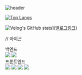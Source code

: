 
<!--
**yj08-80/yj08-80** is a ✨ _special_ ✨ repository because its `README.md` (this file) appears on your GitHub profile.

Here are some ideas to get you started:


-->
![header](https://capsule-render.vercel.app/api?type=waving&color=auto&height=300&section=header&text=YUJIN's%20GITHUB&fontSize=90)

[![Top Langs](https://github-readme-stats.vercel.app/api/top-langs/?username=yj08-80)](https://github.com/yj08-80/github-readme-stats)

![Velog's GitHub stats](https://velog-readme-stats.vercel.app/api?name=yj08-80)]([벨로그링크](https://velog.io/@yj08_80/posts))


// 아이콘

<div>백엔드</div>
<img src="https://img.shields.io/badge/java-%23007396.svg?&style=for-the-badge&logo=java&logoColor=white" />
<img src="https://img.shields.io/badge/Spring-%23F94877.svg?&style=for-the-badge&logo=foursquare&logoColor=white" />
<div>프론트엔드</div>
<img src="https://img.shields.io/badge/html5-%23E34F26.svg?&style=for-the-badge&logo=html5&logoColor=white" />
<img src="https://img.shields.io/badge/css3-%231572B6.svg?&style=for-the-badge&logo=css3&logoColor=white" />
  <img src="https://img.shields.io/badge/React-%23FF4785.svg?&style=for-the-badge&logo=storybook&logoColor=white" />
  <img src="https://img.shields.io/badge/javascript-%23F7DF1E.svg?&style=for-the-badge&logo=javascript&logoColor=black" />

